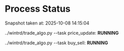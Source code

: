 # Process Status

Snapshot taken at: 2025-10-08 14:15:04

../wintrd/trade_algo.py --task price_update: **RUNNING**

../wintrd/trade_algo.py --task buy_sell: **RUNNING**

